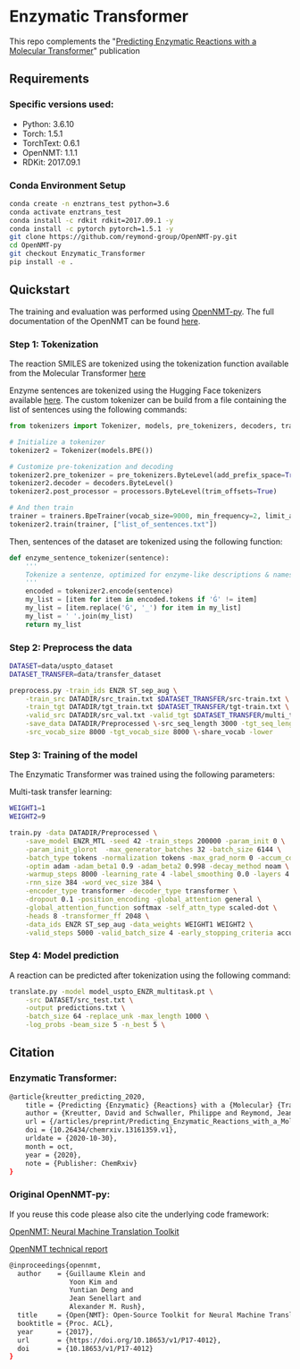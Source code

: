 # Enzymatic Transformer


This repo complements the "[Predicting Enzymatic Reactions with a Molecular Transformer](https://chemrxiv.org/articles/preprint/Predicting_Enzymatic_Reactions_with_a_Molecular_Transformer/13161359/1)" publication

## Requirements

### Specific versions used:
- Python: 3.6.10
- Torch: 1.5.1
- TorchText: 0.6.1
- OpenNMT: 1.1.1
- RDKit: 2017.09.1

### Conda Environment Setup

```bash
conda create -n enztrans_test python=3.6
conda activate enztrans_test
conda install -c rdkit rdkit=2017.09.1 -y
conda install -c pytorch pytorch=1.5.1 -y
git clone https://github.com/reymond-group/OpenNMT-py.git
cd OpenNMT-py
git checkout Enzymatic_Transformer
pip install -e .
```

## Quickstart

The training and evaluation was performed using [OpenNMT-py](https://github.com/OpenNMT/OpenNMT-py). The full documentation of the OpenNMT can be found [here](https://opennmt.net/OpenNMT-py/).

### Step 1: Tokenization 

The reaction SMILES are tokenized using the tokenization function available from the Molecular Transformer [here](https://github.com/pschwllr/MolecularTransformer)

Enzyme sentences are tokenized using the Hugging Face tokenizers available [here](https://github.com/huggingface/tokenizers/tree/master/bindings/python#build-your-own). The custom tokenizer can be build from a file containing the list of sentences using the following commands:

```python
from tokenizers import Tokenizer, models, pre_tokenizers, decoders, trainers, processors

# Initialize a tokenizer
tokenizer2 = Tokenizer(models.BPE())

# Customize pre-tokenization and decoding
tokenizer2.pre_tokenizer = pre_tokenizers.ByteLevel(add_prefix_space=True)
tokenizer2.decoder = decoders.ByteLevel()
tokenizer2.post_processor = processors.ByteLevel(trim_offsets=True)

# And then train
trainer = trainers.BpeTrainer(vocab_size=9000, min_frequency=2, limit_alphabet=55, special_tokens=['ase', 'hydro', 'mono', 'cyclo', 'thermo', 'im'])
tokenizer2.train(trainer, ["list_of_sentences.txt"])
```

Then, sentences of the dataset are tokenized using the following function:

```python
def enzyme_sentence_tokenizer(sentence):
    '''
    Tokenize a sentenze, optimized for enzyme-like descriptions & names
    '''
    encoded = tokenizer2.encode(sentence)
    my_list = [item for item in encoded.tokens if 'Ġ' != item]
    my_list = [item.replace('Ġ', '_') for item in my_list]
    my_list = ' '.join(my_list)
    return my_list
```

### Step 2: Preprocess the data

```bash
DATASET=data/uspto_dataset
DATASET_TRANSFER=data/transfer_dataset

preprocess.py -train_ids ENZR ST_sep_aug \
	-train_src DATADIR/src_train.txt $DATASET_TRANSFER/src-train.txt \
	-train_tgt DATADIR/tgt_train.txt $DATASET_TRANSFER/tgt-train.txt \
	-valid_src DATADIR/src_val.txt -valid_tgt $DATASET_TRANSFER/multi_task /tgt_val.txt \
	-save_data DATADIR/Preprocessed \-src_seq_length 3000 -tgt_seq_length 3000 \
	-src_vocab_size 8000 -tgt_vocab_size 8000 \-share_vocab -lower
```

### Step 3: Training of the model

The Enzymatic Transformer was trained using the following parameters:

Multi-task transfer learning:

```bash
WEIGHT1=1
WEIGHT2=9

train.py -data DATADIR/Preprocessed \
	-save_model ENZR_MTL -seed 42 -train_steps 200000 -param_init 0 \
	-param_init_glorot  -max_generator_batches 32 -batch_size 6144 \
	-batch_type tokens -normalization tokens -max_grad_norm 0 -accum_count 4 \
	-optim adam -adam_beta1 0.9 -adam_beta2 0.998 -decay_method noam \
	-warmup_steps 8000 -learning_rate 4 -label_smoothing 0.0 -layers 4 \
	-rnn_size 384 -word_vec_size 384 \
	-encoder_type transformer -decoder_type transformer \
	-dropout 0.1 -position_encoding -global_attention general \
	-global_attention_function softmax -self_attn_type scaled-dot \
	-heads 8 -transformer_ff 2048 \
	-data_ids ENZR ST_sep_aug -data_weights WEIGHT1 WEIGHT2 \
	-valid_steps 5000 -valid_batch_size 4 -early_stopping_criteria accuracy \
```





### Step 4: Model prediction


A reaction can be predicted after tokenization using the following command:

```bash
translate.py -model model_uspto_ENZR_multitask.pt \
	-src DATASET/src_test.txt \
	-output predictions.txt \
	-batch_size 64 -replace_unk -max_length 1000 \
	-log_probs -beam_size 5 -n_best 5 \

```

## Citation

### Enzymatic Transformer:

```bash
@article{kreutter_predicting_2020,
	title = {Predicting {Enzymatic} {Reactions} with a {Molecular} {Transformer}},
	author = {Kreutter, David and Schwaller, Philippe and Reymond, Jean-Louis},
	url = {/articles/preprint/Predicting_Enzymatic_Reactions_with_a_Molecular_Transformer/13161359/1},
	doi = {10.26434/chemrxiv.13161359.v1},
	urldate = {2020-10-30},
	month = oct,
	year = {2020},
	note = {Publisher: ChemRxiv}
}
```

### Original OpenNMT-py:

If you reuse this code please also cite the underlying code framework:

[OpenNMT: Neural Machine Translation Toolkit](https://arxiv.org/pdf/1805.11462.pdf)

[OpenNMT technical report](https://www.aclweb.org/anthology/P17-4012/)

```bash
@inproceedings{opennmt,
  author    = {Guillaume Klein and
               Yoon Kim and
               Yuntian Deng and
               Jean Senellart and
               Alexander M. Rush},
  title     = {Open{NMT}: Open-Source Toolkit for Neural Machine Translation},
  booktitle = {Proc. ACL},
  year      = {2017},
  url       = {https://doi.org/10.18653/v1/P17-4012},
  doi       = {10.18653/v1/P17-4012}
}
```








